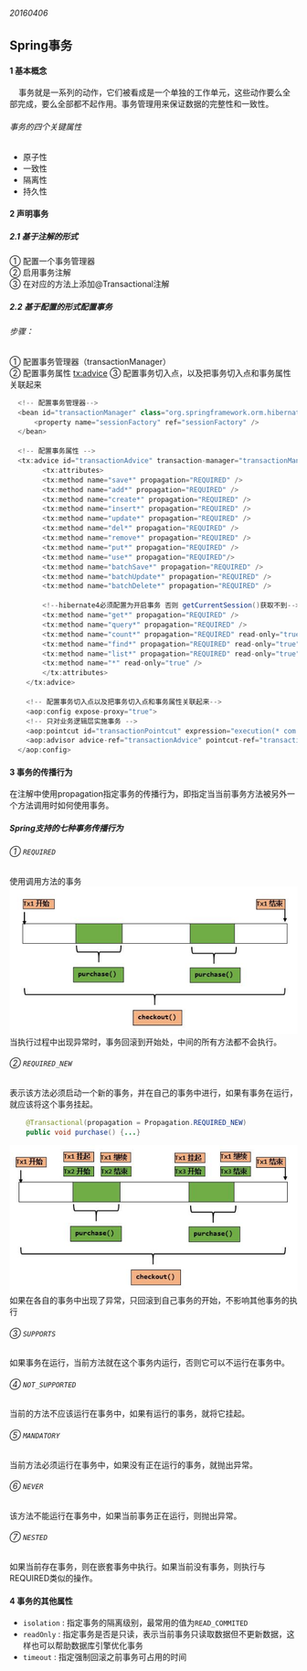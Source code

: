 ###### 20160406  

## Spring事务  
#### 1 基本概念  
&nbsp;&nbsp;&nbsp;&nbsp;事务就是一系列的动作，它们被看成是一个单独的工作单元，这些动作要么全部完成，要么全部都不起作用。事务管理用来保证数据的完整性和一致性。  
###### 事务的四个关键属性  
* 原子性  
* 一致性  
* 隔离性  
* 持久性    

#### 2 声明事务  
##### 2.1 基于注解的形式  
① 配置一个事务管理器  
② 启用事务注解  
③ 在对应的方法上添加@Transactional注解     
##### 2.2 基于配置的形式配置事务  
###### 步骤：  
① 配置事务管理器（transactionManager）  
② 配置事务属性   <tx:advice>
③ 配置事务切入点，以及把事务切入点和事务属性关联起来    
```java  
  <!-- 配置事务管理器-->
  <bean id="transactionManager" class="org.springframework.orm.hibernate4.HibernateTransactionManager">
      <property name="sessionFactory" ref="sessionFactory" />
  </bean>
    
  <!-- 配置事务属性 -->
  <tx:advice id="transactionAdvice" transaction-manager="transactionManager">
		<tx:attributes>
	    <tx:method name="save*" propagation="REQUIRED" />
	    <tx:method name="add*" propagation="REQUIRED" />
	    <tx:method name="create*" propagation="REQUIRED" />
	    <tx:method name="insert*" propagation="REQUIRED" />
	    <tx:method name="update*" propagation="REQUIRED" />
	    <tx:method name="del*" propagation="REQUIRED" />
	    <tx:method name="remove*" propagation="REQUIRED" />
	    <tx:method name="put*" propagation="REQUIRED" />
	    <tx:method name="use*" propagation="REQUIRED"/>
	    <tx:method name="batchSave*" propagation="REQUIRED" />
	    <tx:method name="batchUpdate*" propagation="REQUIRED" />
	    <tx:method name="batchDelete*" propagation="REQUIRED" />
	    
	    <!--hibernate4必须配置为开启事务 否则 getCurrentSession()获取不到-->
	    <tx:method name="get*" propagation="REQUIRED" />
	    <tx:method name="query*" propagation="REQUIRED" />
	    <tx:method name="count*" propagation="REQUIRED" read-only="true" />
	    <tx:method name="find*" propagation="REQUIRED" read-only="true" />
	    <tx:method name="list*" propagation="REQUIRED" read-only="true" />
	    <tx:method name="*" read-only="true" />
		</tx:attributes>
	</tx:advice>
	
	<!-- 配置事务切入点以及把事务切入点和事务属性关联起来-->
	<aop:config expose-proxy="true">
    <!-- 只对业务逻辑层实施事务 -->
    <aop:pointcut id="transactionPointcut" expression="execution(* com.web.service.impl..*.*(..))" />
    <aop:advisor advice-ref="transactionAdvice" pointcut-ref="transactionPointcut" />
  </aop:config>  
```  

#### 3 事务的传播行为  
在注解中使用propagation指定事务的传播行为，即指定当当前事务方法被另外一个方法调用时如何使用事务。  
##### Spring支持的七种事务传播行为  
###### ① ` REQUIRED `  
使用调用方法的事务  
![](../img/2016040601.jpg)       
当执行过程中出现异常时，事务回滚到开始处，中间的所有方法都不会执行。
###### ② ` REQUIRED_NEW `  
表示该方法必须启动一个新的事务，并在自己的事务中进行，如果有事务在运行，就应该将这个事务挂起。  
```java  
	@Transactional(propagation = Propagation.REQUIRED_NEW)
	public void purchase() {...}
```  
![](../img/2016040602.jpg)    
如果在各自的事务中出现了异常，只回滚到自己事务的开始，不影响其他事务的执行  
###### ③ ` SUPPORTS `  
如果事务在运行，当前方法就在这个事务内运行，否则它可以不运行在事务中。  
###### ④ ` NOT_SUPPORTED `  
当前的方法不应该运行在事务中，如果有运行的事务，就将它挂起。  
###### ⑤ ` MANDATORY `  
当前方法必须运行在事务中，如果没有正在运行的事务，就抛出异常。  
###### ⑥ ` NEVER `  
该方法不能运行在事务中，如果当前事务正在运行，则抛出异常。  
###### ⑦ ` NESTED `   
如果当前存在事务，则在嵌套事务中执行。如果当前没有事务，则执行与REQUIRED类似的操作。  

#### 4 事务的其他属性  
* ` isolation ` : 指定事务的隔离级别，最常用的值为` READ_COMMITED `  
* ` readOnly ` : 指定事务是否是只读，表示当前事务只读取数据但不更新数据，这样也可以帮助数据库引擎优化事务   
* ` timeout ` : 指定强制回滚之前事务可占用的时间  
